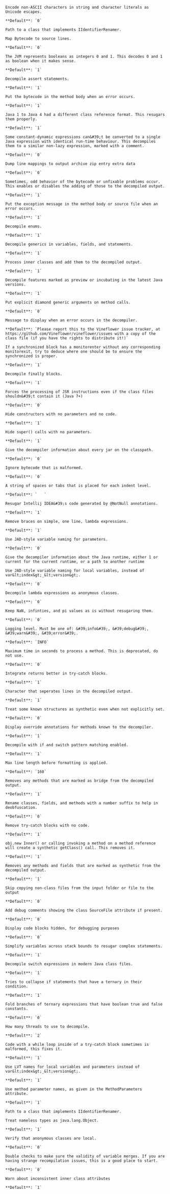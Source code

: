 ```{option} -asc={value}
Encode non-ASCII characters in string and character literals as Unicode escapes.

**Default**: `0`

```

```{option} -ban={value}
Path to a class that implements IIdentifierRenamer.

```

```{option} -bsm={value}
Map Bytecode to source lines.

**Default**: `0`

```

```{option} -bto={value}
The JVM represents booleans as integers 0 and 1. This decodes 0 and 1 as boolean when it makes sense.

**Default**: `1`

```

```{option} -das={value}
Decompile assert statements.

**Default**: `1`

```

```{option} -dbe={value}
Put the bytecode in the method body when an error occurs.

**Default**: `1`

```

```{option} -dc4={value}
Java 1 to Java 4 had a different class reference format. This resugars them properly.

**Default**: `1`

```

```{option} -dcc={value}
Some constant-dynamic expressions can&#39;t be converted to a single Java expression with identical run-time behaviour. This decompiles them to a similar non-lazy expression, marked with a comment.

**Default**: `0`

```

```{option} -dcl={value}
Dump line mappings to output archive zip entry extra data

**Default**: `0`

```

```{option} -dec={value}
Sometimes, odd behavior of the bytecode or unfixable problems occur. This enables or disables the adding of those to the decompiled output.

**Default**: `1`

```

```{option} -dee={value}
Put the exception message in the method body or source file when an error occurs.

**Default**: `1`

```

```{option} -den={value}
Decompile enums.

**Default**: `1`

```

```{option} -dgs={value}
Decompile generics in variables, fields, and statements.

**Default**: `1`

```

```{option} -din={value}
Process inner classes and add them to the decompiled output.

**Default**: `1`

```

```{option} -dpr={value}
Decompile features marked as preview or incubating in the latest Java versions.

**Default**: `1`

```

```{option} -ega={value}
Put explicit diamond generic arguments on method calls.

**Default**: `0`

```

```{option} -erm={value}
Message to display when an error occurs in the decompiler.

**Default**: `Please report this to the Vineflower issue tracker, at https://github.com/Vineflower/vineflower/issues with a copy of the class file (if you have the rights to distribute it!)`

```

```{option} -esm={value}
If a synchronized block has a monitorenter without any corresponding monitorexit, try to deduce where one should be to ensure the synchronized is proper.

**Default**: `1`

```

```{option} -fdi={value}
Decompile finally blocks.

**Default**: `1`

```

```{option} -fji={value}
Forces the processing of JSR instructions even if the class files shouldn&#39;t contain it (Java 7+)

**Default**: `0`

```

```{option} -hdc={value}
Hide constructors with no parameters and no code.

**Default**: `1`

```

```{option} -hes={value}
Hide super() calls with no parameters.

**Default**: `1`

```

```{option} -iec={value}
Give the decompiler information about every jar on the classpath.

**Default**: `0`

```

```{option} -iib={value}
Ignore bytecode that is malformed.

**Default**: `0`

```

```{option} -ind={value}
A string of spaces or tabs that is placed for each indent level.

**Default**: `   `

```

```{option} -inn={value}
Resugar Intellij IDEA&#39;s code generated by @NotNull annotations.

**Default**: `1`

```

```{option} -isl={value}
Remove braces on simple, one line, lambda expressions.

**Default**: `1`

```

```{option} -jpr={value}
Use JAD-style variable naming for parameters.

**Default**: `0`

```

```{option} -jrt={value}
Give the decompiler information about the Java runtime, either 1 or current for the current runtime, or a path to another runtime

```

```{option} -jvn={value}
Use JAD-style variable naming for local variables, instead of var&lt;index&gt;_&lt;version&gt;.

**Default**: `0`

```

```{option} -lac={value}
Decompile lambda expressions as anonymous classes.

**Default**: `0`

```

```{option} -lit={value}
Keep NaN, infinties, and pi values as is without resugaring them.

**Default**: `0`

```

```{option} -log={value}
Logging level. Must be one of: &#39;info&#39;, &#39;debug&#39;, &#39;warn&#39;, &#39;error&#39;.

**Default**: `INFO`

```

```{option} -mpm={value}
Maximum time in seconds to process a method. This is deprecated, do not use.

**Default**: `0`

```

```{option} -ner={value}
Integrate returns better in try-catch blocks.

**Default**: `1`

```

```{option} -nls={value}
Character that seperates lines in the decompiled output.

**Default**: `1`

```

```{option} -nns={value}
Treat some known structures as synthetic even when not explicitly set.

**Default**: `0`

```

```{option} -ovr={value}
Display override annotations for methods known to the decompiler.

**Default**: `1`

```

```{option} -pam={value}
Decompile with if and switch pattern matching enabled.

**Default**: `1`

```

```{option} -pll={value}
Max line length before formatting is applied.

**Default**: `160`

```

```{option} -rbr={value}
Removes any methods that are marked as bridge from the decompiled output.

**Default**: `1`

```

```{option} -ren={value}
Rename classes, fields, and methods with a number suffix to help in deobfuscation.

**Default**: `0`

```

```{option} -rer={value}
Remove try-catch blocks with no code.

**Default**: `1`

```

```{option} -rgn={value}
obj.new Inner() or calling invoking a method on a method reference will create a synthetic getClass() call. This removes it.

**Default**: `1`

```

```{option} -rsy={value}
Removes any methods and fields that are marked as synthetic from the decompiled output.

**Default**: `1`

```

```{option} -sef={value}
Skip copying non-class files from the input folder or file to the output

**Default**: `0`

```

```{option} -sfc={value}
Add debug comments showing the class SourceFile attribute if present.

**Default**: `0`

```

```{option} -shs={value}
Display code blocks hidden, for debugging purposes

**Default**: `0`

```

```{option} -ssp={value}
Simplify variables across stack bounds to resugar complex statements.

**Default**: `1`

```

```{option} -swe={value}
Decompile switch expressions in modern Java class files.

**Default**: `1`

```

```{option} -tco={value}
Tries to collapse if statements that have a ternary in their condition.

**Default**: `1`

```

```{option} -tcs={value}
Fold branches of ternary expressions that have boolean true and false constants.

**Default**: `0`

```

```{option} -thr={value}
How many threads to use to decompile.

**Default**: `2`

```

```{option} -tlf={value}
Code with a while loop inside of a try-catch block sometimes is malformed, this fixes it.

**Default**: `1`

```

```{option} -udv={value}
Use LVT names for local variables and parameters instead of var&lt;index&gt;_&lt;version&gt;.

**Default**: `1`

```

```{option} -ump={value}
Use method parameter names, as given in the MethodParameters attribute.

**Default**: `1`

```

```{option} -urc={value}
Path to a class that implements IIdentifierRenamer.

```

```{option} -uto={value}
Treat nameless types as java.lang.Object.

**Default**: `1`

```

```{option} -vac={value}
Verify that anonymous classes are local.

**Default**: `0`

```

```{option} -vvm={value}
Double checks to make sure the validity of variable merges. If you are having strange recompilation issues, this is a good place to start.

**Default**: `0`

```

```{option} -win={value}
Warn about inconsistent inner class attributes

**Default**: `1`

```

